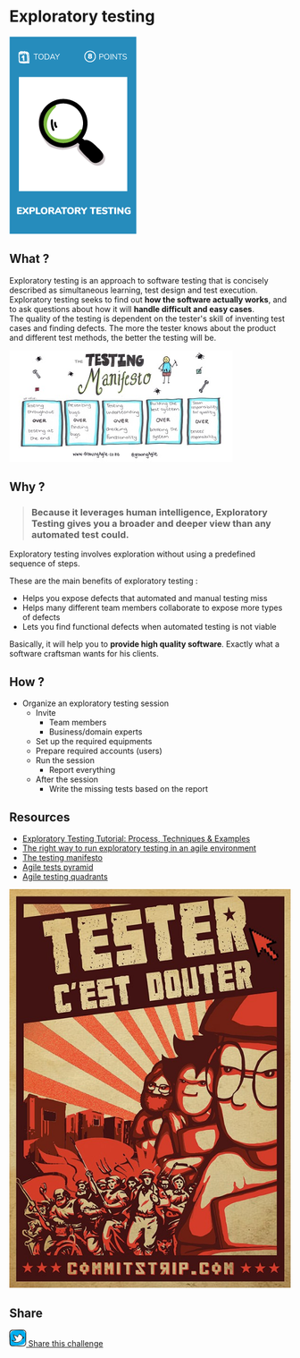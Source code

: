# Exploratory testing
![Exploratory testing](images/exploratory-testing.png)

## What ?
Exploratory testing is an approach to software testing that is concisely described as simultaneous learning, test design and test execution.   
Exploratory testing seeks to find out **how the software actually works**, and to ask questions about how it will **handle difficult and easy cases**.  
The quality of the testing is dependent on the tester's skill of inventing test cases and finding defects. The more the tester knows about the product and different test methods, the better the testing will be.

![Exploratory testing](images/exploratory-testing1.jpg)

## Why ?
> ### Because it **leverages human intelligence**, Exploratory Testing gives you a broader and deeper view than any automated test could.

Exploratory testing involves exploration without using a predefined sequence of steps.

These are the main benefits of exploratory testing :
* Helps you expose defects that automated and manual testing miss
* Helps many different team members collaborate to expose more types of defects
* Lets you find functional defects when automated testing is not viable

Basically, it will help you to **provide high quality software**. Exactly what a software craftsman wants for his clients. 

## How ?
* Organize an exploratory testing session
    * Invite
        * Team members
        * Business/domain experts
    * Set up the required equipments
    * Prepare required accounts (users)
    * Run the session
        * Report everything
    * After the session
        * Write the missing tests based on the report

## Resources
* [Exploratory Testing Tutorial: Process, Techniques & Examples](https://www.guru99.com/exploratory-testing.html)
* [The right way to run exploratory testing in an agile environment](https://learn.techbeacon.com/units/right-way-run-exploratory-testing-agile-environment)
* [The testing manifesto](https://www.growingagile.co.za/2015/04/the-testing-manifesto/)
* [Agile tests pyramid](https://martinfowler.com/bliki/TestPyramid.html)
* [Agile testing quadrants](http://www.cigniti.com/blog/agile-test-automation-and-agile-quadrants/)

![Exploratory testing](images/exploratory-testing2.jpg)

## Share
![Share](../images/twitter.png)[ Share this challenge](https://twitter.com/home?status=I%20have%20just%20completed%20the%20Exploratory%20testing%20%23craft_challenges%20from%20%40agilepartner%20http://tiny.cc/bd40wy)